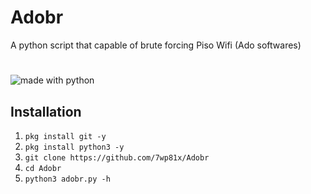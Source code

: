 # Adobr
A python script that capable of brute forcing Piso Wifi (Ado softwares)
#
<img src="https://img.shields.io/badge/made%20with-python-blue.svg?style=flat-square" alt="made with python">

## Installation
1. `pkg install git -y`
2. `pkg install python3 -y`
3. `git clone https://github.com/7wp81x/Adobr`
4. `cd Adobr`
5. `python3 adobr.py -h`
